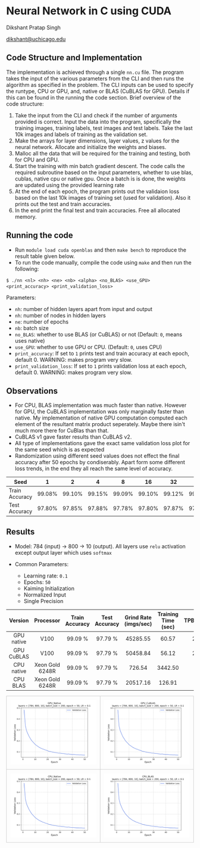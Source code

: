 # Neural Network in C using CUDA

Dikshant Pratap Singh

dikshant@uchicago.edu

## Code Structure and Implementation

The implementation is achieved through a single `nn.cu` file. The program takes the input of the various parameters from the CLI and then runs the algorithm as specified in the problem. The CLI inputs can be used to specify the runtype, CPU or GPU, and, native or BLAS (CuBLAS for GPU). Details if this can be found in the running the code section. Brief overview of the code structure:

1. Take the input from the CLI and check if the number of arguments provided is correct. Input the data into the program, specifically the training images, training labels, test images and test labels. Take the last 10k images and labels of training as the validation set.
2. Make the arrays for layer dimensions, layer values, z values for the neural network. Allocate and initialize the weights and biases.
3. Malloc all the data that will be required for the training and testing, both for CPU and GPU.
4. Start the training with min batch gradient descent. The code calls the required subroutine based on the input parameters, whether to use blas, cublas, native cpu or native gpu. Once a batch is is done, the weights are updated using the provided learning rate
5. At the end of each epoch, the program prints out the validaion loss based on the last 10k images of training set (used for validation). Also it prints out the test and train accuracies.
6. In the end print the final test and train accuracies. Free all allocated memory.

## Running the code

* Run `module load cuda openblas` and then `make bench` to reproduce the result table given below.
* To run the code manually, compile the code using `make` and then run the following:
```console
$ ./nn <nl> <nh> <ne> <nb> <alpha> <no_BLAS> <use_GPU> <print_accuracy> <print_validation_loss>
```

Parameters:
 
* `nh`: number of hidden layers apart from input and output
* `nh`: number of nodes in hidden layers
* `ne`: number of epochs
* `nb`: batch size
* `no_BLAS`: whether to use BLAS (or CuBLAS) or not (Default: `0`, means uses native)
* `use_GPU`: whether to use GPU or CPU. (Default: `0`, uses CPU)
* `print_accuracy`: If set to `1` prints test and train accuracy at each epoch, default 0. WARNING: makes program very slow.
* `print_validation_loss`: If set to `1` prints validation loss at each epoch, default 0. WARNING: makes program very slow.

## Observations

* For CPU, BLAS implementation was much faster than native. However for GPU, the CuBLAS implementation was only marginally faster than native. My implementation of native GPU computation computed each element of the resultant matrix product seperately. Maybe there isin't much more there for CuBlas than that.
* CuBLAS v1 gave faster results than CuBLAS v2.
* All type of implementations gave the exact same validation loss plot for the same seed which is as expected
* Randomization using different seed values does not effect the final accuracy after 50 epochs by condiserably. Apart form some different loss trends, in the end they all reach the same level of accuracy.


|      Seed     | 1      | 2      | 4      | 8      | 16     | 32     | 64     | 128    | 256    | 512    | 1024   | 2048   |
|---------------|--------|--------|--------|--------|--------|--------|--------|--------|--------|--------|--------|--------|
| Train Accuracy| 99.08% | 99.10% | 99.15% | 99.09% | 99.10% | 99.12% | 99.08% | 99.10% | 99.08% | 99.12% | 99.12% | 99.05% |
| Test Accuracy | 97.80% | 97.85% | 97.88% | 97.78% | 97.80% | 97.87% | 97.75% | 97.71% | 97.85% | 97.81% | 97.76% | 97.70% |


## Results

* Model: 784 (input) -> 800 -> 10 (output). All layers use `relu` activation except output layer which uses `softmax`
    
* Common Parameters:
    * Learning rate: `0.1`
    * Epochs: `50`
    * Kaiming Initialization
    * Normalized Input
    * Single Precision


|   Version  |    Processor    | Train Accuracy | Test Accuracy | Grind Rate (imgs/sec) | Training Time (sec) | TPB/cores |
|:----------:|:---------------:|:--------------:|:-------------:|:---------------------:|:-------------------:|:---------:|
| GPU native |       V100      |     99.09 %    |    97.79 %    |        45285.55       |        60.57        |    256    |
| GPU CuBLAS |       V100      |     99.09 %    |    97.79 %    |        50458.84       |        56.12        |    256    |
| CPU native | Xeon Gold 6248R |     99.09 %    |    97.79 %    |         726.54        |       3442.50       |     1     |
|  CPU BLAS  | Xeon Gold 6248R |     99.09 %    |    97.79 %    |        20517.16       |        126.91       |     1     |


<table style="width: 100%; border-collapse: collapse;">
    <tr>
        <td style="padding: 10px; border: 1px solid #ccc; text-align: center;"><img src="result/GPU_Native_validation_plot.png" alt="Image 3"></td>
        <td style="padding: 10px; border: 1px solid #ccc; text-align: center;"><img src="result/GPU_CuBLAS_validation_plot.png" alt="Image 4"></td>
    </tr>
    <tr>
        <td style="padding: 10px; border: 1px solid #ccc; text-align: center;"><img src="result/CPU_Native_validation_plot.png" alt="Image 1"></td>
        <td style="padding: 10px; border: 1px solid #ccc; text-align: center;"><img src="result/CPU_BLAS_validation_plot.png" alt="Image 2"></td>
    </tr>
</table>

